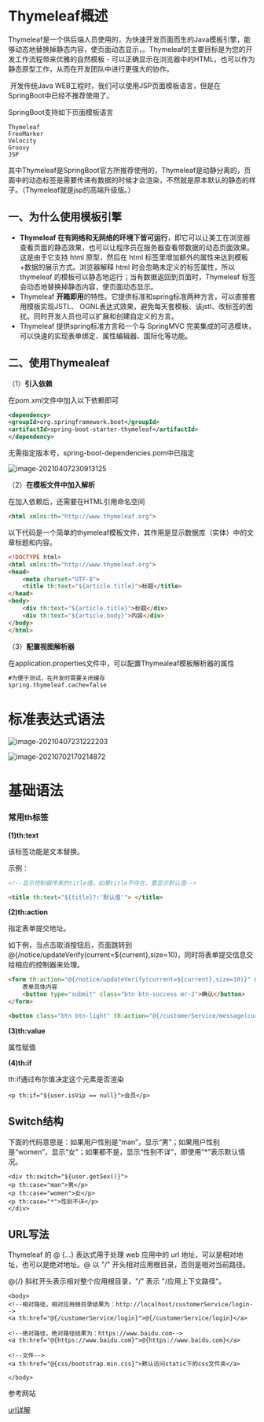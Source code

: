 # Thymeleaf概述

​       Thymeleaf是一个供后端人员使用的，为快速开发页面而生的Java模板引擎，能够动态地替换掉静态内容，使页面动态显示，。Thymeleaf的主要目标是为您的开发工作流程带来优雅的自然模板 - 可以正确显示在浏览器中的HTML，也可以作为静态原型工作，从而在开发团队中进行更强大的协作。 

​      开发传统Java WEB工程时，我们可以使用JSP页面模板语言，但是在SpringBoot中已经不推荐使用了。

SpringBoot支持如下页面模板语言

```
Thymeleaf
FreeMarker
Velocity
Groovy
JSP
```

其中Thymeleaf是SpringBoot官方所推荐使用的，Thymeleaf是动静分离的，页面中的动态标签是需要传递有数据的时候才会渲染，不然就是原本默认的静态的样子。（Thymeleaf就是jsp的高端升级版。）

## 一、为什么使用模板引擎

- **Thymeleaf 在有网络和无网络的环境下皆可运行**，即它可以让美工在浏览器查看页面的静态效果，也可以让程序员在服务器查看带数据的动态页面效果。这是由于它支持 html 原型，然后在 html 标签里增加额外的属性来达到模板+数据的展示方式。浏览器解释 html 时会忽略未定义的标签属性，所以 thymeleaf 的模板可以静态地运行；当有数据返回到页面时，Thymeleaf 标签会动态地替换掉静态内容，使页面动态显示。
- Thymeleaf **开箱即用**的特性。它提供标准和spring标准两种方言，可以直接套用模板实现JSTL、 OGNL表达式效果，避免每天套模板、该jstl、改标签的困扰。同时开发人员也可以扩展和创建自定义的方言。
- Thymeleaf 提供spring标准方言和一个与 SpringMVC 完美集成的可选模块，可以快速的实现表单绑定、属性编辑器、国际化等功能。

## 二、使用Thymealeaf

（1）**引入依赖**

在pom.xml文件中加入以下依赖即可

```xml
<dependency>
<groupId>org.springframework.boot</groupId>
<artifactId>spring-boot-starter-thymeleaf</artifactId>
</dependency>
```

无需指定版本号，spring-boot-dependencies.pom中已指定

![image-20210407230913125](C:\Users\zouhu\AppData\Roaming\Typora\typora-user-images\image-20210407230913125.png)

（2）**在模板文件中加入解析**

在加入依赖后，还需要在HTML引用命名空间

```html
<html xmlns:th="http://www.thymeleaf.org">
```

以下代码是一个简单的thymeleaf模板文件，其作用是显示数据库（实体）中的文章标题和内容。

```html
<!DOCTYPE html>
<html xmlns:th="http://www.thymeleaf.org">
<head>
    <meta charset="UTF-8">
    <title th:text="${article.title}">标题</title>
</head>
<body>
    <div th:text="${article.title}">标题</div>
    <div th:text="${article.body}">内容</div>
</body>
</html>
```

（3）**配置视图解析器**

在application.properties文件中，可以配置Thymealeaf模板解析器的属性

```xml
#为便于测试，在开发时需要关闭缓存
spring.thymeleaf.cache=false
```



# 标准表达式语法

![image-20210407231222203](C:\Users\zouhu\AppData\Roaming\Typora\typora-user-images\image-20210407231222203.png)

![image-20210702170214872](C:\Users\zouhu\AppData\Roaming\Typora\typora-user-images\image-20210702170214872.png)



# 基础语法

### 常用th标签

**(1)th:text**

该标签功能是文本替换。

示例：

```html
<!--显示控制器传来的title值。如果title不存在，要显示默认值-->

<title th:text="${title}?:'默认值'"> </title>
```

**(2)th:action**

指定表单提交地址。

如下例，当点击取消按钮后，页面跳转到@{/notice/updateVerify(current=${current},size=10)，同时将表单提交信息交给相应的控制器来处理。

```html
<form th:action="@{/notice/updateVerify(current=${current},size=10)}" method="post" class="forms-sample">
    表单具体内容
    <button type="submit" class="btn btn-success mr-2">确认</button>
</form>
```



```html
<button class="btn btn-light" th:action="@{/customerService/message(current=${current},size=10)}">取消</button>
```

**(3)th:value**

属性赋值



**(4)th:if**

th:if通过布尔值决定这个元素是否渲染

```
<p th:if="${user.isVip == null}">会员</p>
```



## Switch结构

下面的代码意思是：如果用户性别是“man”，显示“男”；如果用户性别是“women”，显示“女”；如果都不是，显示“性别不详”，即使用“*”表示默认情况。

```
<div th:switch="${user.getSex()}">
<p th:case="man">男</p>
<p th:case="women">女</p>
<p th:case="*">性别不详</p>
</div>
```



## URL写法

Thymeleaf 的 @ {...} 表达式用于处理 web 应用中的 url 地址，可以是相对地址，也可以是绝对地址。@ 以 "/" 开头相对应用根目录，否则是相对当前路径。

   @{/} 斜杠开头表示相对整个应用根目录，"/" 表示 "/应用上下文路径"。

```
<body>
<!--相对路径，相对应用根目录结果为：http://localhost/customerService/login-->
<a th:href="@{/customerService/login}">@{/customerService/login}</a>

<!--绝对路径，绝对路径结果为：https://www.baidu.com-->
<a th:href="@{https://www.baidu.com}">@{https://www.baidu.com}</a>

<!--文件-->
<a th:href="@{css/bootstrap.min.css}">默认访问static下的css文件夹</a>

</body>
```



参考网站

[url详解](https://blog.csdn.net/wangmx1993328/article/details/81077957)